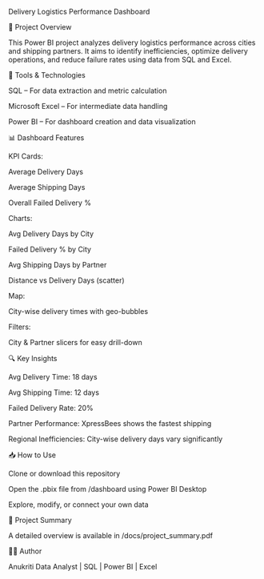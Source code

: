 Delivery Logistics Performance Dashboard



📌 Project Overview

This Power BI project analyzes delivery logistics performance across cities and shipping partners. It aims to identify inefficiencies, optimize delivery operations, and reduce failure rates using data from SQL and Excel.

🔧 Tools & Technologies

SQL – For data extraction and metric calculation

Microsoft Excel – For intermediate data handling

Power BI – For dashboard creation and data visualization



📊 Dashboard Features

KPI Cards:

Average Delivery Days

Average Shipping Days

Overall Failed Delivery %

Charts:

Avg Delivery Days by City

Failed Delivery % by City

Avg Shipping Days by Partner

Distance vs Delivery Days (scatter)

Map:

City-wise delivery times with geo-bubbles

Filters:

City & Partner slicers for easy drill-down

🔍 Key Insights

Avg Delivery Time: 18 days

Avg Shipping Time: 12 days

Failed Delivery Rate: 20%

Partner Performance: XpressBees shows the fastest shipping

Regional Inefficiencies: City-wise delivery days vary significantly

📥 How to Use

Clone or download this repository

Open the .pbix file from /dashboard using Power BI Desktop

Explore, modify, or connect your own data

📄 Project Summary

A detailed overview is available in /docs/project_summary.pdf

🙋‍♂️ Author

Anukriti Data Analyst | SQL | Power BI | Excel
